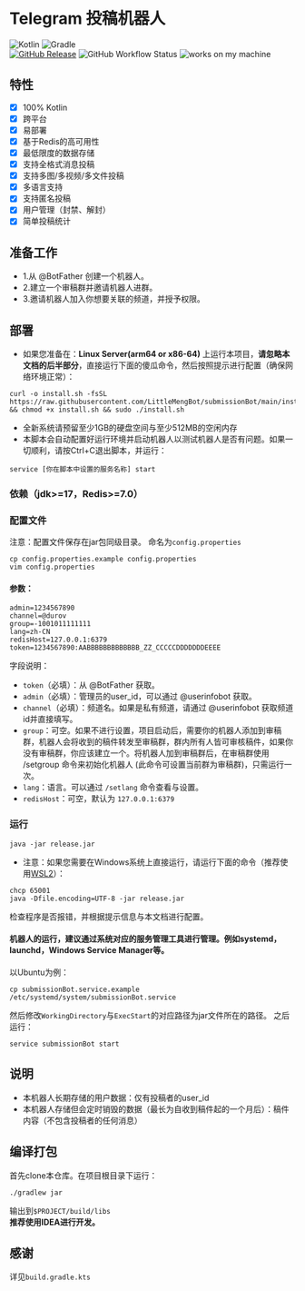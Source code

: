 # Telegram 投稿机器人
![Kotlin](https://img.shields.io/badge/kotlin-a879f6?style=for-the-badge&logo=kotlin&logoColor=orange)
![Gradle](https://img.shields.io/badge/Gradle-02303A?style=for-the-badge&logo=Gradle&logoColor=white)  
[![GitHub Release](https://img.shields.io/github/v/release/LittleMengBot/submissionBot?logo=github)](https://github.com/LittleMengBot/submissionBot/releases)
![GitHub Workflow Status](https://img.shields.io/github/actions/workflow/status/LittleMengBot/submissionBot/release.yml?logo=github)
![works on my machine](https://img.shields.io/badge/works%20on-my%20machine-brightgreen)
## 特性
- [x] 100% Kotlin
- [x] 跨平台
- [x] 易部署
- [x] 基于Redis的高可用性
- [x] 最低限度的数据存储
- [x] 支持全格式消息投稿
- [x] 支持多图/多视频/多文件投稿
- [x] 多语言支持
- [x] 支持匿名投稿
- [x] 用户管理（封禁、解封）
- [x] 简单投稿统计
## 准备工作
- 1.从 @BotFather 创建一个机器人。
- 2.建立一个审稿群并邀请机器人进群。
- 3.邀请机器人加入你想要关联的频道，并授予权限。
## 部署
- 如果您准备在：**Linux Server(arm64 or x86-64)** 上运行本项目，**请忽略本文档的后半部分**，直接运行下面的傻瓜命令，然后按照提示进行配置（确保网络环境正常）：
```shell
curl -o install.sh -fsSL https://raw.githubusercontent.com/LittleMengBot/submissionBot/main/install.sh && chmod +x install.sh && sudo ./install.sh
```
- 全新系统请预留至少1GB的硬盘空间与至少512MB的空闲内存 
- 本脚本会自动配置好运行环境并启动机器人以测试机器人是否有问题。如果一切顺利，请按Ctrl+C退出脚本，并运行：
```shell
service [你在脚本中设置的服务名称] start
```
### 依赖（jdk>=17，Redis>=7.0）
### 配置文件
注意：配置文件保存在jar包同级目录。 命名为```config.properties``` 
```shell
cp config.properties.example config.properties
vim config.properties
```
#### 参数：
```properties
admin=1234567890
channel=@durov
group=-1001011111111
lang=zh-CN
redisHost=127.0.0.1:6379
token=1234567890:AABBBBBBBBBBBBB_ZZ_CCCCCDDDDDDDEEEE
```
字段说明：
- ```token```（必填）：从 @BotFather 获取。
- ```admin```（必填）：管理员的user_id，可以通过 @userinfobot 获取。  
- ```channel```（必填）：频道名。如果是私有频道，请通过 @userinfobot 获取频道id并直接填写。  
- ```group```：可空。如果不进行设置，项目启动后，需要你的机器人添加到审稿群，机器人会将收到的稿件转发至审稿群，群内所有人皆可审核稿件，如果你没有审稿群，你应该建立一个。将机器人加到审稿群后，在审稿群使用 /setgroup 命令来初始化机器人 (此命令可设置当前群为审稿群)，只需运行一次。  
- ```lang```：语言。可以通过 ```/setlang``` 命令查看与设置。
- ```redisHost```：可空，默认为 ```127.0.0.1:6379```  
### 运行
```java -jar release.jar```  
- 注意：如果您需要在Windows系统上直接运行，请运行下面的命令（推荐使用[WSL2](https://learn.microsoft.com/en-us/windows/wsl/install)）：
```
chcp 65001
java -Dfile.encoding=UTF-8 -jar release.jar
```
检查程序是否报错，并根据提示信息与本文档进行配置。
#### 机器人的运行，建议通过系统对应的服务管理工具进行管理。例如systemd，launchd，Windows Service Manager等。  
以Ubuntu为例：
```shell
cp submissionBot.service.example /etc/systemd/system/submissionBot.service
```
然后修改```WorkingDirectory```与```ExecStart```的对应路径为jar文件所在的路径。
之后运行：
```shell
service submissionBot start
```
## 说明
- 本机器人长期存储的用户数据：仅有投稿者的user_id
- 本机器人存储但会定时销毁的数据（最长为自收到稿件起的一个月后）：稿件内容（不包含投稿者的任何消息）
## 编译打包
首先clone本仓库。在项目根目录下运行：  
```shell
./gradlew jar
```  
输出到```$PROJECT/build/libs```  
**推荐使用IDEA进行开发。**   
## 感谢  
详见```build.gradle.kts```
